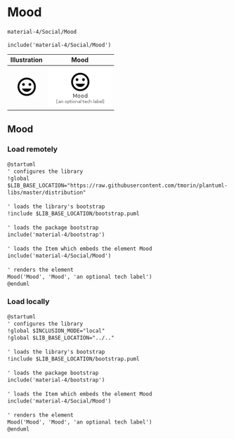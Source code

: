 # Mood


```text
material-4/Social/Mood
```

```text
include('material-4/Social/Mood')
```



| Illustration | Mood |
| :---: | :---: |
| ![illustration for Illustration](../../material-4/Social/Mood.png) | ![illustration for Mood](../../material-4/Social/Mood.Local.png) |




## Mood

### Load remotely
```plantuml
@startuml
' configures the library
!global $LIB_BASE_LOCATION="https://raw.githubusercontent.com/tmorin/plantuml-libs/master/distribution"

' loads the library's bootstrap
!include $LIB_BASE_LOCATION/bootstrap.puml

' loads the package bootstrap
include('material-4/bootstrap')

' loads the Item which embeds the element Mood
include('material-4/Social/Mood')

' renders the element
Mood('Mood', 'Mood', 'an optional tech label')
@enduml
```

### Load locally
```plantuml
@startuml
' configures the library
!global $INCLUSION_MODE="local"
!global $LIB_BASE_LOCATION="../.."

' loads the library's bootstrap
!include $LIB_BASE_LOCATION/bootstrap.puml

' loads the package bootstrap
include('material-4/bootstrap')

' loads the Item which embeds the element Mood
include('material-4/Social/Mood')

' renders the element
Mood('Mood', 'Mood', 'an optional tech label')
@enduml
```

